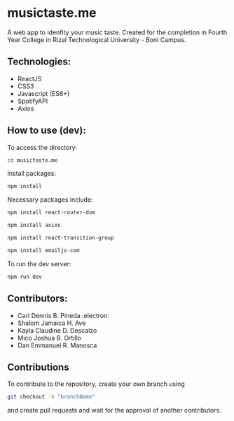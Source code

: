 # musictaste.me
A web app to idenfity your music taste. Created for the completion in Fourth Year College in Rizal Technological University - Boni Campus.

## Technologies:
- ReactJS
- CSS3
- Javascript (ES6+)
- SpotifyAPI
- Axios

## How to use (dev):
To access the directory:
```bash
cd musictaste.me
```

Install packages:
```bash
npm install
```

Necessary packages include:
```bash
npm install react-router-dom
```

```bash
npm install axios
```

```bash
npm install react-transition-group
```

```bash
npm install emailjs-com
```

To run the dev server:
```bash
npm run dev
```

## Contributors:
- Carl Dennis B. Pineda :electron:
- Shalom Jamaica H. Ave
- Kayla Claudine D. Descalzo
- Mico Joshua B. Ortillo
- Dan Emmanuel R. Manosca

## Contributions
To contribute to the repository, create your own branch using
```bash
git checkout -b "branchName"
```
and create pull requests and wait for the approval of another contributors.